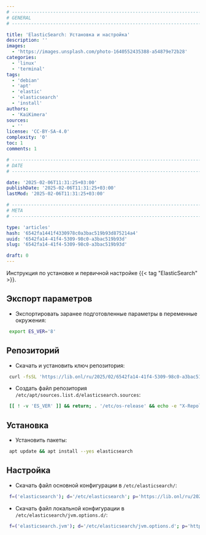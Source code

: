 ```yaml
---
# -------------------------------------------------------------------------------------------------------------------- #
# GENERAL
# -------------------------------------------------------------------------------------------------------------------- #

title: 'ElasticSearch: Установка и настройка'
description: ''
images:
  - 'https://images.unsplash.com/photo-1640552435388-a54879e72b28'
categories:
  - 'linux'
  - 'terminal'
tags:
  - 'debian'
  - 'apt'
  - 'elastic'
  - 'elasticsearch'
  - 'install'
authors:
  - 'KaiKimera'
sources:
  - ''
license: 'CC-BY-SA-4.0'
complexity: '0'
toc: 1
comments: 1

# -------------------------------------------------------------------------------------------------------------------- #
# DATE
# -------------------------------------------------------------------------------------------------------------------- #

date: '2025-02-06T11:31:25+03:00'
publishDate: '2025-02-06T11:31:25+03:00'
lastMod: '2025-02-06T11:31:25+03:00'

# -------------------------------------------------------------------------------------------------------------------- #
# META
# -------------------------------------------------------------------------------------------------------------------- #

type: 'articles'
hash: '6542fa1441f4330978c0a3bac519b93d875214a4'
uuid: '6542fa14-41f4-5309-98c0-a3bac519b93d'
slug: '6542fa14-41f4-5309-98c0-a3bac519b93d'

draft: 0
---
```


Инструкция по установке и первичной настройке {{< tag "ElasticSearch" >}}.

<!--more-->

## Экспорт параметров

- Экспортировать заранее подготовленные параметры в переменные окружения:

```bash
 export ES_VER='8'
```

## Репозиторий

- Скачать и установить ключ репозитория:

```bash
 curl -fsSL 'https://lib.onl/ru/2025/02/6542fa14-41f4-5309-98c0-a3bac519b93d/elasticsearch.asc' | gpg --dearmor -o '/etc/apt/keyrings/elasticsearch.gpg'
```

- Создать файл репозитория `/etc/apt/sources.list.d/elasticsearch.sources`:

```bash
 [[ ! -v 'ES_VER' ]] && return; . '/etc/os-release' && echo -e "X-Repolib-Name: ElasticSearch\nEnabled: yes\nTypes: deb\nURIs: https://artifacts.elastic.co/packages/${ES_VER}.x/apt\n#URIs: https://mirror.yandex.ru/mirrors/elastic/${ES_VER}\nSuites: stable\nComponents: main\nArchitectures: $( dpkg --print-architecture )\nSigned-By: /etc/apt/keyrings/elasticsearch.gpg\n" | tee '/etc/apt/sources.list.d/elasticsearch.sources' > '/dev/null'
```

## Установка

- Установить пакеты:

```bash
 apt update && apt install --yes elasticsearch
```

## Настройка

- Скачать файл основной конфигурации в `/etc/elasticsearch/`:

```bash
 f=('elasticsearch'); d='/etc/elasticsearch'; p='https://lib.onl/ru/2025/02/6542fa14-41f4-5309-98c0-a3bac519b93d'; for i in "${f[@]}"; do [[ -f "${d}/${i}.yml" && ! -f "${d}/${i}.yml.orig" ]] && mv "${d}/${i}.yml" "${d}/${i}.yml.orig"; curl -fsSLo "${d}/${i}.yml" "${p}/${i}.yml" && chown root:elasticsearch "${d}/${i}.yml" && chmod 660 "${d}/${i}.yml"; done
```

- Скачать файл локальной конфигурации в `/etc/elasticsearch/jvm.options.d/`:

```bash
 f=('elasticsearch.jvm'); d='/etc/elasticsearch/jvm.options.d'; p='https://lib.onl/ru/2025/02/6542fa14-41f4-5309-98c0-a3bac519b93d'; for i in "${f[@]}"; do [[ -f "${d}/90-${i##*.}.local.options" && ! -f "${d}/90-${i##*.}.local.options.orig" ]] && mv "${d}/90-${i##*.}.local.options" "${d}/90-${i##*.}.local.options.orig"; curl -fsSLo "${d}/90-${i##*.}.local.options" "${p}/${i}.options" && chown root:elasticsearch "${d}/90-${i##*.}.local.options" && chmod 660 "${d}/90-${i##*.}.local.options"; done
```
